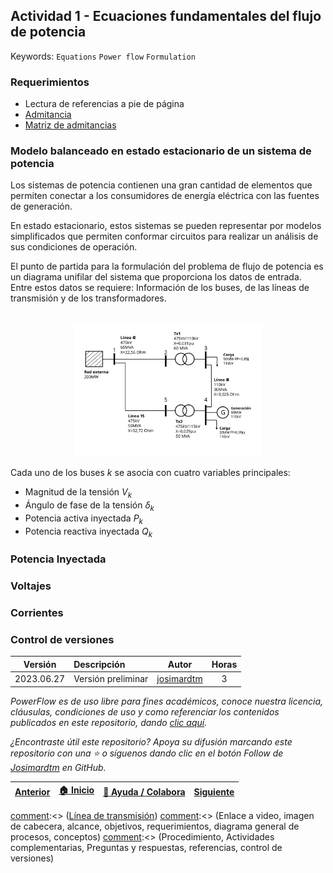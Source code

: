 ## Actividad 1 - Ecuaciones fundamentales del flujo de potencia

Keywords: `Equations` `Power flow` `Formulation`

### Requerimientos

* Lectura de referencias a pie de página
* [Admitancia](https://es.wikipedia.org/wiki/Admitancia)
* [Matriz de admitancias](https://es.wikipedia.org/wiki/Admitancia)

### Modelo balanceado en estado estacionario de un sistema de potencia

Los sistemas de potencia contienen una gran cantidad de elementos que permiten conectar a los consumidores de energía eléctrica con las fuentes de generación.

En estado estacionario, estos sistemas se pueden representar por modelos simplificados que permiten conformar circuitos para realizar un análisis de sus condiciones de operación.

El punto de partida para la formulación del problema de flujo de potencia es un diagrama unifilar del sistema que proporciona los datos de entrada. Entre estos datos se requiere: Información de los buses, de las líneas de transmisión y de los transformadores.

<div align="center">
    <br><img alt="Ejemplo de diagrama unifilar de un sistema de potencia." src="Graph\unifilar.svg" title="Diagrama unifilar" width="60%"/>
</div>

Cada uno de los buses $k$ se asocia con cuatro variables principales: 
* Magnitud de la tensión $V_k$
* Ángulo de fase de la tensión $\delta_k$
* Potencia activa inyectada $P_k$
* Potencia reactiva inyectada $Q_k$

### Potencia Inyectada

### Voltajes 

### Corrientes

### Control de versiones

| Versión    | Descripción        | Autor                                       | Horas |
|------------|:-------------------|---------------------------------------------|:-----:|
| 2023.06.27 | Versión preliminar | [josimardtm](https://github.com/josimardtm) |   3   |

_PowerFlow es de uso libre para fines académicos, conoce nuestra licencia, cláusulas, condiciones de uso y como referenciar los contenidos publicados en este repositorio, dando [clic aquí](../../LICENSE.md)._

_¿Encontraste útil este repositorio? Apoya su difusión marcando este repositorio con una ⭐ o síguenos dando clic en el botón Follow de [Josimardtm](https://github.com/josimardtm) en GitHub._

| [Anterior](../Readme.md) | [:house: Inicio](../../Readme.md) | [:beginner: Ayuda / Colabora](https://github.com/josimardtm/PowerFlow/discussions) | [Siguiente](../01.02.Classification/Readme.md) |
|--------------------------|-----------------------------------|------------------------------------------------------------------------------------|------------------------------------------------|

[comment]:<> (Referencias [^1]: Tomado y/o adaptado de https://www.scielo.org.mx/scielo.php?pid=S2007-78902020000800028&script=sci_arttext#:~:text=El%20desarrollo%20colaborativo%20se%20refiere,inform%C3%A1tico%20funcional%20y%20de%20calidad.)
[comment]:<> ([Línea de transmisión](Screenshot\electricity-3158345_1280.jpg "Torre de línea de transmisión"))
[comment]:<> (Enlace a video, imagen de cabecera, alcance, objetivos, requerimientos, diagrama general de procesos, conceptos)
[comment]:<> (Procedimiento, Actividades complementarias, Preguntas y respuestas, referencias, control de versiones)
